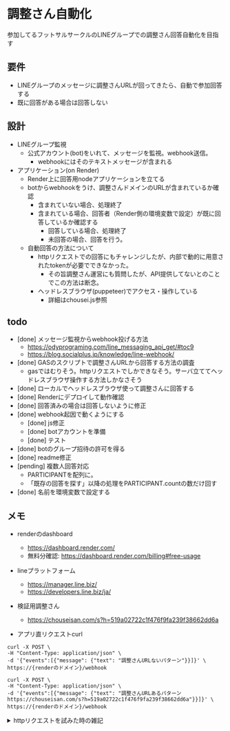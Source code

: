 # 調整さん自動化
参加してるフットサルサークルのLINEグループでの調整さん回答自動化を目指す

## 要件
- LINEグループのメッセージに調整さんURLが回ってきたら、自動で参加回答する
- 既に回答がある場合は回答しない

## 設計
- LINEグループ監視
    - 公式アカウント(bot)をいれて、メッセージを監視。webhook送信。
        - webhookにはそのテキストメッセージが含まれる
- アプリケーション(on Render)
    - Render上に回答用nodeアプリケーションを立てる
    - botからwebhookをうけ、調整さんドメインのURLが含まれているか確認
        - 含まれていない場合、処理終了
        - 含まれている場合、回答者（Render側の環境変数で設定）が既に回答しているか確認する
            - 回答している場合、処理終了
            - 未回答の場合、回答を行う。
    - 自動回答の方法について
        - httpリクエストでの回答にもチャレンジしたが、内部で動的に用意されたtokenが必要でできなかった。
            - その旨調整さん運営にも質問したが、API提供してないとのことでこの方法は断念。
        - ヘッドレスブラウザ(puppeteer)でアクセス・操作している
            - 詳細はchousei.js参照

## todo
- [done] メッセージ監視からwebhook投げる方法
    - https://odyprograming.com/line_messaging_api_get/#toc9
    - https://blog.socialplus.jp/knowledge/line-webhook/
- [done] GASのスクリプトで調整さんURLから回答する方法の調査
    - gasではむりそう。httpリクエストでしかできなそう。サーバ立ててヘッドレスブラウザ操作する方法しかなさそう
- [done] ローカルでヘッドレスブラウザ使って調整さんに回答する
- [done] Renderにデプロイして動作確認
- [done] 回答済みの場合は回答しないように修正
- [done] webhook起因で動くようにする
    - [done] js修正
    - [done] botアカウントを準備
    - [done] テスト 
- [done] botのグループ招待の許可を得る
- [done] readme修正
- [pending] 複数人回答対応
    - PARTICIPANTを配列に。
    - 「既存の回答を探す」以降の処理をPARTICIPANT.countの数だけ回す
- [done] 名前を環境変数で設定する

## メモ
- renderのdashboard
    - https://dashboard.render.com/
    - 無料分確認: https://dashboard.render.com/billing#free-usage
- lineプラットフォーム
    - https://manager.line.biz/
    - https://developers.line.biz/ja/
- 検証用調整さん
    - https://chouseisan.com/s?h=519a02722c1f476f9fa239f38662dd6a

- アプリ直リクエストcurl
```
curl -X POST \
-H "Content-Type: application/json" \
-d '{"events":[{"message": {"text": "調整さんURLないパターン"}}]}' \
https://{renderのドメイン}/webhook

curl -X POST \
-H "Content-Type: application/json" \
-d '{"events":[{"message": {"text": "調整さんURLあるパターン https://chouseisan.com/s?h=519a02722c1f476f9fa239f38662dd6a"}}]}' \
https://{renderのドメイン}/webhook
```

<details>
<summary>httpリクエストを試みた時の雑記</summary>

https://chouseisan.com/s?h=519a02722c1f476f9fa239f38662dd6a&n=hoge&c=◯

h=XXXXX : 調整さんのイベントURLの最後にあるID
n=名前 : 回答者の名前
c=参加予定 : 「◯」「△」「×」をカンマ区切りで入力します。
<input type="submit" name="add" id="memUpdBtn" value="入力する" style="font-size: 120%;">
\"name\":\"hoge\",\"attend\":\"1,2,3,1\"
1: ◯
2: △
3: ×
\"members\":[
    {\"id\":211435367,\"num\":1,\"name\":\"hoge\",\"attend\":\"1,2,3,1\",\"comment\":null,\"kouho\":[1,2,3,1]},
    {\"id\":211436753,\"num\":2,\"name\":\"hoge2\",\"attend\":\"1,2,3,1\",\"comment\":\"comment\",\"kouho\":[1,2,3,1]},
    {\"id\":211438161,\"num\":3,\"name\":\"ryuji\",\"attend\":\"3,3,3,3\",\"comment\":null,\"kouho\":[3,3,3,3]}
    ]
</details>
